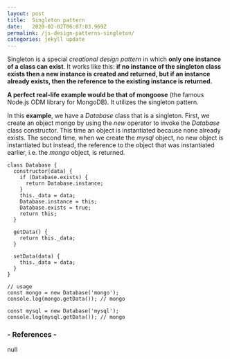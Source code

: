 ```yaml
---
layout: post
title:  Singleton pattern
date:   2020-02-02T06:07:03.969Z
permalink: /js-design-patterns-singleton/
categories: jekyll update
---
```

Singleton is a special *creational design pattern* in which **only one instance of a class can exist**. It works like this: **if no instance of the singleton class exists then a new instance is created and returned, but if an instance already exists, then the reference to the existing instance is returned.**

**A perfect real-life example would be that of mongoose** (the famous Node.js ODM library for MongoDB). It utilizes the singleton pattern.

In this **example**, we have a *Database* class that is a singleton. First, we create an object mongo by using the *new* operator to invoke the *Database* class constructor. This time an object is instantiated because none already exists. The second time, when we create the *mysql* object, no new object is instantiated but instead, the reference to the object that was instantiated earlier, i.e. the *mongo* object, is returned.

```
class Database {
  constructor(data) {
    if (Database.exists) {
      return Database.instance;
    }
    this._data = data;
    Database.instance = this;
    Database.exists = true;
    return this;
  }

  getData() {
    return this._data;
  }

  setData(data) {
    this._data = data;
  }
}

// usage
const mongo = new Database('mongo');
console.log(mongo.getData()); // mongo

const mysql = new Database('mysql');
console.log(mysql.getData()); // mongo

```

### - References -

null
